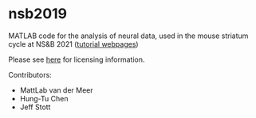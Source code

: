 nsb2019
=============

MATLAB code for the analysis of neural data, used in the mouse
striatum cycle at NS&B 2021 ([tutorial
webpages](https://rcweb.dartmouth.edu/~mvdm/wiki/doku.php?id=analysis:nsb))

Please see [here](LICENSE.md) for licensing information.

Contributors:

  * MattLab van der Meer
  * Hung-Tu Chen
  * Jeff Stott
